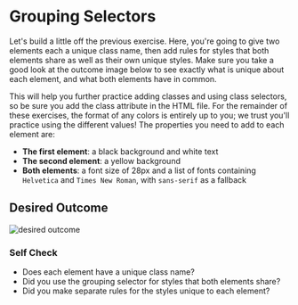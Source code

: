 # Grouping Selectors

Let's build a little off the previous exercise. Here, you're going to give two
elements each a unique class name, then add rules for styles that both elements
share as well as their own unique styles. Make sure you take a good look at the
outcome image below to see exactly what is unique about each element, and what
both elements have in common.

This will help you further practice adding classes and using class selectors, so
be sure you add the class attribute in the HTML file. For the remainder of these
exercises, the format of any colors is entirely up to you; we trust you'll
practice using the different values! The properties you need to add to each
element are:

- **The first element**: a black background and white text
- **The second element**: a yellow background
- **Both elements**: a font size of 28px and a list of fonts containing
  `Helvetica` and `Times New Roman`, with `sans-serif` as a fallback

## Desired Outcome

![desired outcome](./desired-outcome.png)

### Self Check

- Does each element have a unique class name?
- Did you use the grouping selector for styles that both elements share?
- Did you make separate rules for the styles unique to each element?
